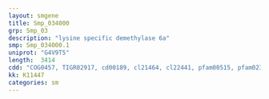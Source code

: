 ```yaml
---
layout: smgene
title: Smp_034000
grp: Smp_03
description: "lysine specific demethylase 6a"
smp: Smp_034000.1
uniprot: "G4V9T5"
length:  3414
cdd: "COG0457, TIGR02917, cd00189, cl21464, cl22441, pfam00515, pfam02373, pfam13414, smart00028, smart00558"
kk: K11447
categories: sm
---
```

